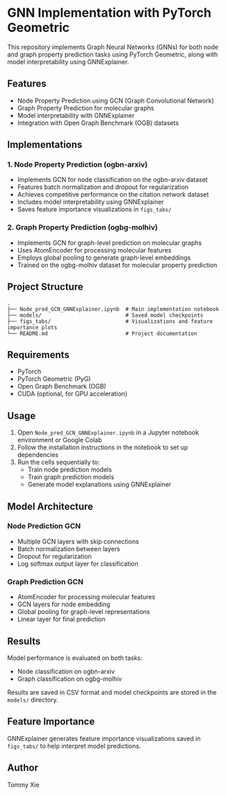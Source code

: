 # GNN Implementation with PyTorch Geometric

This repository implements Graph Neural Networks (GNNs) for both node and graph property prediction tasks using PyTorch Geometric, along with model interpretability using GNNExplainer.

## Features

- Node Property Prediction using GCN (Graph Convolutional Network)
- Graph Property Prediction for molecular graphs
- Model interpretability with GNNExplainer
- Integration with Open Graph Benchmark (OGB) datasets

## Implementations

### 1. Node Property Prediction (ogbn-arxiv)

- Implements GCN for node classification on the ogbn-arxiv dataset
- Features batch normalization and dropout for regularization
- Achieves competitive performance on the citation network dataset
- Includes model interpretability using GNNExplainer
- Saves feature importance visualizations in `figs_tabs/`

### 2. Graph Property Prediction (ogbg-molhiv)

- Implements GCN for graph-level prediction on molecular graphs
- Uses AtomEncoder for processing molecular features
- Employs global pooling to generate graph-level embeddings
- Trained on the ogbg-molhiv dataset for molecular property prediction

## Project Structure

```
.
├── Node_pred_GCN_GNNExplainer.ipynb  # Main implementation notebook
├── models/                           # Saved model checkpoints
├── figs_tabs/                        # Visualizations and feature importance plots
└── README.md                         # Project documentation
```

## Requirements

- PyTorch
- PyTorch Geometric (PyG)
- Open Graph Benchmark (OGB)
- CUDA (optional, for GPU acceleration)

## Usage

1. Open `Node_pred_GCN_GNNExplainer.ipynb` in a Jupyter notebook environment or Google Colab
2. Follow the installation instructions in the notebook to set up dependencies
3. Run the cells sequentially to:
   - Train node prediction models
   - Train graph prediction models
   - Generate model explanations using GNNExplainer

## Model Architecture

### Node Prediction GCN

- Multiple GCN layers with skip connections
- Batch normalization between layers
- Dropout for regularization
- Log softmax output layer for classification

### Graph Prediction GCN

- AtomEncoder for processing molecular features
- GCN layers for node embedding
- Global pooling for graph-level representations
- Linear layer for final prediction

## Results

Model performance is evaluated on both tasks:
- Node classification on ogbn-arxiv
- Graph classification on ogbg-molhiv

Results are saved in CSV format and model checkpoints are stored in the `models/` directory.

## Feature Importance

GNNExplainer generates feature importance visualizations saved in `figs_tabs/` to help interpret model predictions.

## Author

Tommy Xie

